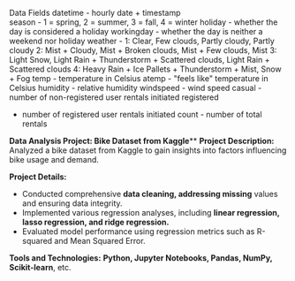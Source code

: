 Data Fields datetime - hourly date + timestamp   
season -  1 = spring, 2 = summer, 3 = fall, 4 = winter 
holiday - whether the day is considered a holiday workingday - whether the day is neither a weekend nor holiday weather - 1: Clear, Few clouds, Partly cloudy, Partly cloudy 2: 
Mist + Cloudy, Mist + Broken clouds, Mist + Few clouds, Mist 3: Light Snow, Light Rain + Thunderstorm + Scattered clouds, Light Rain + Scattered clouds 4: Heavy Rain + Ice Pallets + Thunderstorm + Mist,
Snow + Fog  temp - temperature in Celsius atemp - "feels like" temperature in Celsius
humidity - relative humidity windspeed - wind speed casual - number of non-registered user rentals initiated registered 
- number of registered user rentals initiated count - number of total rentals

**Data Analysis Project: Bike Dataset from Kaggle****
**Project Description:** Analyzed a bike dataset from Kaggle to gain insights into factors influencing bike usage and demand.

**Project Details:**
- Conducted comprehensive **data cleaning, addressing missing** values and ensuring data integrity.
- Implemented various regression analyses, including **linear regression, lasso regression, and ridge regression.**
- Evaluated model performance using regression metrics such as R-squared and Mean Squared Error.


**Tools and Technologies:** **Python, Jupyter Notebooks, Pandas, NumPy, Scikit-learn**, etc.
